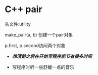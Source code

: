 # C++ pair

头文件:utility

make_pair(a, b) 创建一个pair对象

p.first, p.second访问两个对象

* ***想清楚之后在开始写程序能节省很多时间***

* 写程序时听一些舒缓一点的音乐


